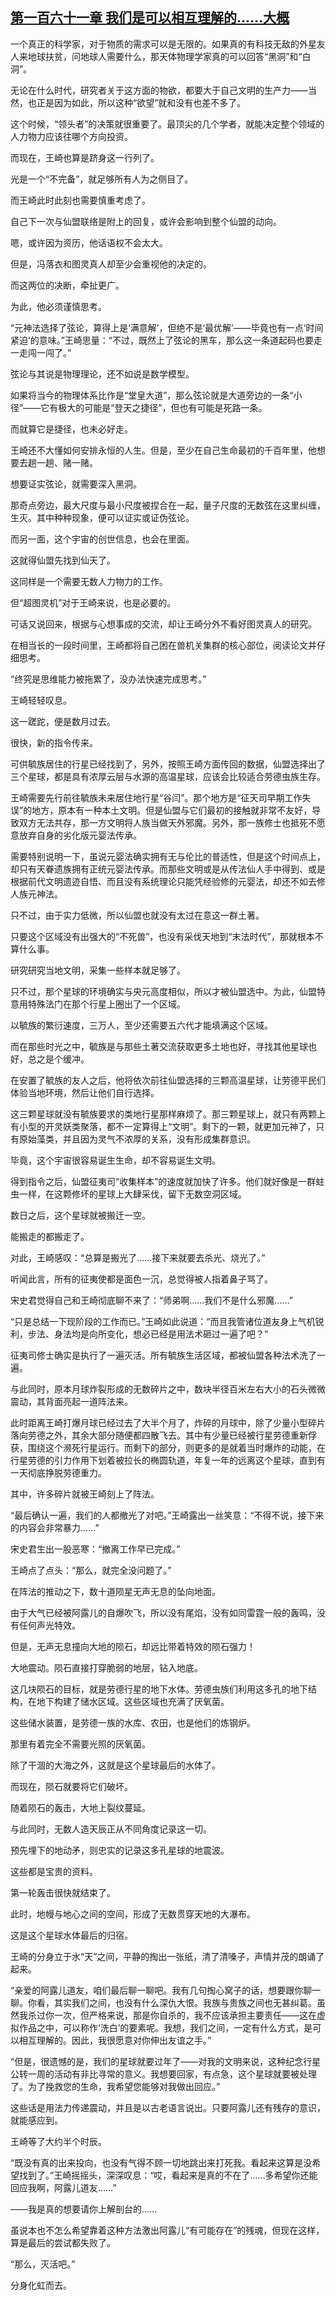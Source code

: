## [第一百六十一章 我们是可以相互理解的……大概](https://www.xxbiquge.com/11_11207/9220552.html)


  一个真正的科学家，对于物质的需求可以是无限的。如果真的有科技无敌的外星友人来地球扶贫，问地球人需要什么，那天体物理学家真的可以回答“黑洞”和“白洞”。

  无论在什么时代，研究者关于这方面的物欲，都要大于自己文明的生产力——当然，也正是因为如此，所以这种“欲望”就和没有也差不多了。

  这个时候，“领头者”的决策就很重要了。最顶尖的几个学者，就能决定整个领域的人力物力应该往哪个方向投资。

  而现在，王崎也算是跻身这一行列了。

  光是一个“不完备”，就足够所有人为之侧目了。

  而王崎此时此刻也需要慎重考虑了。

  自己下一次与仙盟联络是附上的回复，或许会影响到整个仙盟的动向。

  嗯，或许因为资历，他话语权不会太大。

  但是，冯落衣和图灵真人却至少会重视他的决定的。

  而这两位的决断，牵扯更广。

  为此，他必须谨慎思考。

  “元神法选择了弦论，算得上是‘满意解’，但绝不是‘最优解’——毕竟也有一点‘时间紧迫’的意味。”王崎思量：“不过，既然上了弦论的黑车，那么这一条道起码也要走一走闯一闯了。”

  弦论与其说是物理理论，还不如说是数学模型。

  如果将当今的物理体系比作是“堂皇大道”，那么弦论就是大道旁边的一条“小径”——它有极大的可能是“登天之捷径”，但也有可能是死路一条。

  而就算它是捷径，也未必好走。

  王崎还不大懂如何安排永恒的人生。但是，至少在自己生命最初的千百年里，他想要去趟一趟、赌一赌。

  想要证实弦论，就需要深入黑洞。

  那奇点旁边，最大尺度与最小尺度被捏合在一起，量子尺度的无数弦在这里纠缠，生灭。其中种种现象，便可以证实或证伪弦论。

  而另一面，这个宇宙的创世信息，也会在里面。

  这就得仙盟先找到仙天了。

  这同样是一个需要无数人力物力的工作。

  但“超图灵机”对于王崎来说，也是必要的。

  可话又说回来，根据与心想事成的交流，却让王崎分外不看好图灵真人的研究。

  在相当长的一段时间里，王崎都将自己困在兽机关集群的核心部位，阅读论文并仔细思考。

  “终究是思维能力被拖累了，没办法快速完成思考。”

  王崎轻轻叹息。

  这一蹉跎，便是数月过去。

  很快，新的指令传来。

  可供毓族居住的行星已经找到了，另外，按照王崎方面传回的数据，仙盟选择出了三个星球，都是具有浓厚云层与水源的高温星球，应该会比较适合劳德虫族生存。

  王崎需要先行前往毓族未来居住地行星“谷闫”。那个地方是“征天司早期工作失误”的地方，原本有一种本土文明。但是仙盟与它们最初的接触就非常不友好，导致双方无法共存，那一方文明将人族当做天外邪魔。另外，那一族修士也抵死不愿意放弃自身的劣化版元婴法传承。

  需要特别说明一下，虽说元婴法确实拥有无与伦比的普适性，但是这个时间点上，却只有天眷遗族拥有正统元婴法传承。而那些文明或是从传法仙人手中得到、或是根据前代文明遗迹自悟、而且没有系统理论只能凭经验修的元婴法，却还不如去修人族元神法。

  只不过，由于实力低微，所以仙盟也就没有太过在意这一群土著。

  只要这个区域没有出强大的“不死兽”，也没有采伐天地到“末法时代”，那就根本不算什么事。

  研究研究当地文明，采集一些样本就足够了。

  只不过，那个星球的环境确实与央元高度相似，所以才被仙盟选中。为此，仙盟特意用特殊法门在那个行星上圈出了一个区域。

  以毓族的繁衍速度，三万人，至少还需要五六代才能填满这个区域。

  而在那些时光之中，毓族是与那些土著交流获取更多土地也好，寻找其他星球也好，总之是个缓冲。

  在安置了毓族的友人之后，他将依次前往仙盟选择的三颗高温星球，让劳德平民们体验当地环境，然后让他们自行选择。

  这三颗星球就没有毓族要求的类地行星那样麻烦了。那三颗星球上，就只有两颗上有小型的开灵妖类聚落，都不一定算得上“文明”。剩下的一颗，就更加元神了，只有原始藻类，并且因为灵气不浓厚的关系，没有形成集群意识。

  毕竟，这个宇宙很容易诞生生命，却不容易诞生文明。

  得到指令之后，仙盟征夷司“收集样本”的速度就加快了许多。他们就好像是一群蛀虫一样，在这颗修坏的星球上大肆采伐，留下无数空洞区域。

  数日之后，这个星球就被搬迁一空。

  能搬走的都搬走了。

  对此，王崎感叹：“总算是搬光了……接下来就要去杀光、烧光了。”

  听闻此言，所有的征夷使都是面色一沉，总觉得被人指着鼻子骂了。

  宋史君觉得自己和王崎彻底聊不来了：“师弟啊……我们不是什么邪魔……”

  “只是总结一下现阶段的工作而已。”王崎如此说道：“而且我管诸位道友身上气机锐利，步法、身法均是向所变化，想必已经是用法术砸过一遍了吧？”

  征夷司修士确实是执行了一遍灭活。所有毓族生活区域，都被仙盟各种法术洗了一遍。

  与此同时，原本月球炸裂形成的无数碎片之中，数块半径百米左右大小的石头微微震动，其背面亮起一道阵法来。

  此时距离王崎打爆月球已经过去了大半个月了，炸碎的月球中，除了少量小型碎片落向劳德之外，其余大部分随便都四散飞去。其中有少量已经被行星劳德重新俘获，围绕这个濒死行星运行。而剩下的部分，则更多的是就着当时爆炸的动能，在行星劳德的引力作用下划着被拉长的椭圆轨道，年复一年的远离这个星球，直到有一天彻底挣脱劳德重力。

  其中，许多碎片就被王崎刻上了阵法。

  “最后确认一遍，我们的人都撤光了对吧。”王崎露出一丝笑意：“不得不说，接下来的内容会非常暴力……”

  宋史君生出一股恶寒：“撤离工作早已完成。”

  王崎点了点头：“那么，就完全没问题了。”

  在阵法的推动之下，数十道陨星无声无息的坠向地面。

  由于大气已经被阿露儿的自爆吹飞，所以没有尾焰，没有如同雷霆一般的轰鸣，没有任何声光特效。

  但是，无声无息撞向大地的陨石，却远比带着特效的陨石强力！

  大地震动。陨石直接打穿脆弱的地层，钻入地底。

  这几块陨石的目标，就是劳德行星的地下水体。劳德虫族们利用这多孔的地下结构，在地下构建了储水区域。这些区域也充满了厌氧菌。

  这些储水装置，是劳德一族的水库、农田，也是他们的炼钢炉。

  那里有着完全不需要光照的厌氧菌。

  除了干涸的大海之外，这就是这个星球最后的水体了。

  而现在，陨石就要将它们破坏。

  随着陨石的轰击，大地上裂纹蔓延。

  与此同时，无数人造天辰正从不同角度记录这一切。

  预先埋下的地动矛，则忠实的记录这多孔星球的地震波。

  这些都是宝贵的资料。

  第一轮轰击很快就结束了。

  此时，地幔与地心之间的空间，形成了无数贯穿天地的大瀑布。

  这是这个星球水体最后的归宿。

  王崎的分身立于水“天”之间，平静的掏出一张纸，清了清嗓子，声情并茂的朗诵了起来。

  “亲爱的阿露儿道友，咱们最后聊一聊吧。我有几句掏心窝子的话，想要跟你聊一聊。你看，其实我们之间，也没有什么深仇大恨。我族与贵族之间也无甚纠葛。虽然我杀过你一次，但严格来说，那是你自杀的，我不应该承担主要责任——这在虚拟作品之中，可以称作‘洗白’的要素呢。我想，我们之间，一定有什么方式，是可以相互理解的。因此，我很愿意对你伸出友谊之手。”

  “但是，很遗憾的是，我们的星球就要过年了——对我的文明来说，这种纪念行星公转一周的活动有非比寻常的意义。我想要回家，有点急，这个星球就要被处理了。为了挽救您的生命，我希望您能够对我做出回应。”

  这些话是用法力传递震动，并且是以古老语言说出。只要阿露儿还有残存的意识，就能感应到。

  王崎等了大约半个时辰。

  “既没有真的出来投向，也没有气得不顾一切地跳出来打死我。看起来这算是没希望找到了。”王崎摇摇头，深深叹息：“哎，看起来是真的不在了……多希望你还能回应我啊，阿露儿道友……”

  ——我是真的想要请你上解剖台的……

  虽说本也不怎么希望靠着这种方法激出阿露儿“有可能存在”的残魂，但现在这样，算是最后的尝试都失败了。

  “那么，灭活吧。”

  分身化虹而去。
